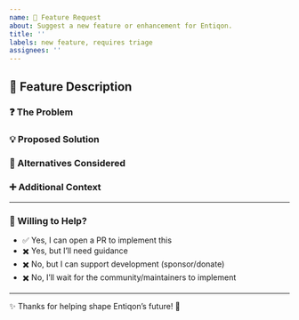 ```yaml
---
name: 🌈 Feature Request
about: Suggest a new feature or enhancement for Entiqon.
title: ''
labels: new feature, requires triage
assignees: ''
---
```


## 🌟 Feature Description

### ❓ The Problem

<!-- A clear description of the problem or gap this feature addresses. -->

### 💡 Proposed Solution

<!-- Describe the new capability and how it solves the problem. -->

### 🔄 Alternatives Considered

<!-- List any alternatives, workarounds, or reasons this is the best solution. -->

### ➕ Additional Context

<!-- Add any extra context, screenshots, or examples here. -->

---

### 🙋 Willing to Help?

- ✅ Yes, I can open a PR to implement this  
- ✖️ Yes, but I’ll need guidance  
- ✖️ No, but I can support development (sponsor/donate)  
- ✖️ No, I’ll wait for the community/maintainers to implement  

---

✨ Thanks for helping shape Entiqon’s future! 🚀
